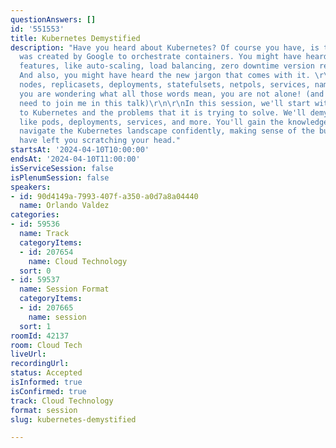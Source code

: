 ```yaml
---
questionAnswers: []
id: '551553'
title: Kubernetes Demystified
description: "Have you heard about Kubernetes? Of course you have, is that thing that
  was created by Google to orchestrate containers. You might have heard some of its
  features, like auto-scaling, load balancing, zero downtime version releases, etc.
  And also, you might have heard the new jargon that comes with it. \r\n\r\nPods,
  nodes, replicasets, deployments, statefulsets, netpols, services, namespaces, kubectl????\r\n\r\nIf
  you are wondering what all those words mean, you are not alone! (and you probably
  need to join me in this talk)\r\n\r\nIn this session, we'll start with a quick introduction
  to Kubernetes and the problems that it is trying to solve. We'll demystify terms
  like pods, deployments, services, and more. You'll gain the knowledge you need to
  navigate the Kubernetes landscape confidently, making sense of the buzzwords that
  have left you scratching your head."
startsAt: '2024-04-10T10:00:00'
endsAt: '2024-04-10T11:00:00'
isServiceSession: false
isPlenumSession: false
speakers:
- id: 90d4149a-7993-407f-a350-a0d7a8a04440
  name: Orlando Valdez
categories:
- id: 59536
  name: Track
  categoryItems:
  - id: 207654
    name: Cloud Technology
  sort: 0
- id: 59537
  name: Session Format
  categoryItems:
  - id: 207665
    name: session
  sort: 1
roomId: 42137
room: Cloud Tech
liveUrl: 
recordingUrl: 
status: Accepted
isInformed: true
isConfirmed: true
track: Cloud Technology
format: session
slug: kubernetes-demystified

---
```

